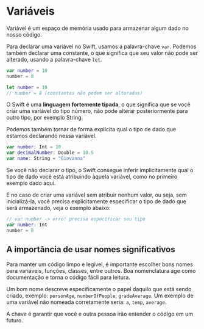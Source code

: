 # Variáveis

Variável é um espaço de memória usado para armazenar algum dado no nosso código.

Para declarar uma variável no Swift, usamos a palavra-chave `var`. Podemos também declarar uma constante, o que significa que seu valor não pode ser alterado, usando a palavra-chave `let`.

```swift
var number = 10
number = 8
```

```swift
let number = 10
// number = 8 (constantes não podem ser alteradas) 
```

O Swift é uma **linguagem fortemente tipada**, o que significa que se você criar uma variável do tipo número, não pode alterar posteriormente para outro tipo, por exemplo String.

Podemos também tornar de forma explícita qual o tipo de dado que estamos declarando nessa variável.

```swift
var number: Int = 10
var decimalNumber: Double = 10.5
var name: String = "Giovanna"
```

Se você não declarar o tipo, o Swift consegue inferir implicitamente qual o tipo de dado você está atribuindo àquela variável, como no primeiro exemplo dado aqui.

E no caso de criar uma variável sem atribuir nenhum valor, ou seja, sem inicializá-la, você precisa explicitamente especificar o tipo de dado que será armazenado, veja o exemplo abaixo:

```swift
// var number -> erro! precisa especificar seu tipo
var number: Int
number = 8
```

## A importância de usar nomes significativos

Para manter um código limpo e legível, é importante escolher bons nomes para variáveis, funções, classes, entre outros. Boa nomenclatura age como documentação e torna o código fácil para leitura. 

Um bom nome descreve especificamente o papel daquilo que está sendo criado, exemplo: `personAge`, `numberOfPeople`, `gradeAverage`. Um exemplo de uma variável não nomeada corretamente seria: `a`, `temp`, `average`.

A chave é garantir que você e outra pessoa irão entender o código em um futuro.




